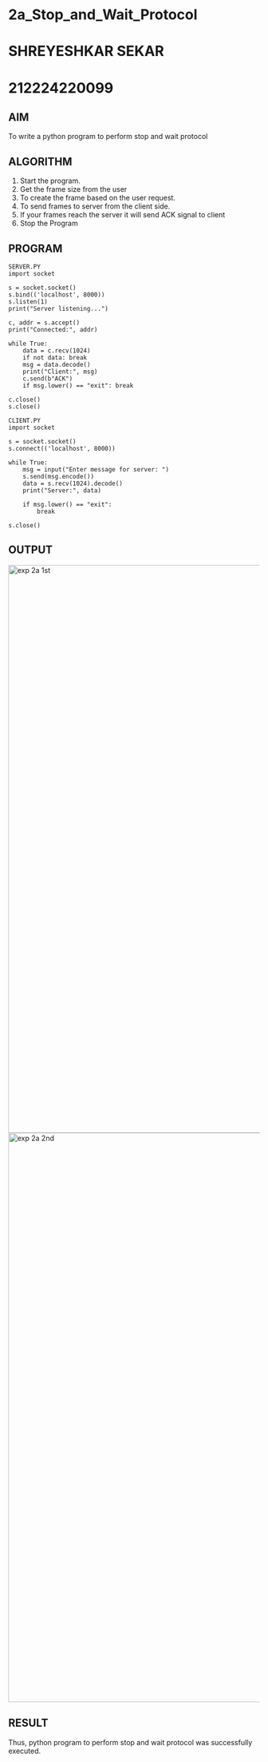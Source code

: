 # 2a_Stop_and_Wait_Protocol
# SHREYESHKAR SEKAR
# 212224220099

## AIM 
To write a python program to perform stop and wait protocol
## ALGORITHM
1. Start the program.
2. Get the frame size from the user
3. To create the frame based on the user request.
4. To send frames to server from the client side.
5. If your frames reach the server it will send ACK signal to client
6. Stop the Program
## PROGRAM
```
SERVER.PY
import socket

s = socket.socket()
s.bind(('localhost', 8000))
s.listen(1)
print("Server listening...")

c, addr = s.accept()
print("Connected:", addr)

while True:
    data = c.recv(1024)
    if not data: break
    msg = data.decode()
    print("Client:", msg)
    c.send(b"ACK")
    if msg.lower() == "exit": break

c.close()
s.close()

```
```
CLIENT.PY
import socket

s = socket.socket()
s.connect(('localhost', 8000))

while True:
    msg = input("Enter message for server: ")
    s.send(msg.encode())
    data = s.recv(1024).decode()
    print("Server:", data)

    if msg.lower() == "exit":
        break

s.close()
```
## OUTPUT

<img width="1918" height="1137" alt="exp 2a 1st" src="https://github.com/user-attachments/assets/142299b6-638d-4557-b190-5941e1505130" />

<img width="1918" height="1140" alt="exp 2a 2nd" src="https://github.com/user-attachments/assets/3bfe6ee2-9162-4510-9622-c4c16b31e5b8" />


## RESULT
Thus, python program to perform stop and wait protocol was successfully executed.
